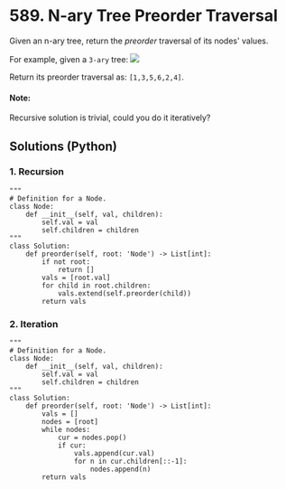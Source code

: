 # 589. N-ary Tree Preorder Traversal
Given an n-ary tree, return the *preorder* traversal of its nodes' values.

For example, given a <code>3-ary</code> tree:
![](https://assets.leetcode.com/uploads/2018/10/12/narytreeexample.png)

Return its preorder traversal as: <code>[1,3,5,6,2,4]</code>.

#### Note:
Recursive solution is trivial, could you do it iteratively?

## Solutions (Python)

### 1. Recursion
```Python3
"""
# Definition for a Node.
class Node:
    def __init__(self, val, children):
        self.val = val
        self.children = children
"""
class Solution:
    def preorder(self, root: 'Node') -> List[int]:
        if not root:
            return []
        vals = [root.val]
        for child in root.children:
            vals.extend(self.preorder(child))
        return vals
```

### 2. Iteration
```Python3
"""
# Definition for a Node.
class Node:
    def __init__(self, val, children):
        self.val = val
        self.children = children
"""
class Solution:
    def preorder(self, root: 'Node') -> List[int]:
        vals = []
        nodes = [root]
        while nodes:
            cur = nodes.pop()
            if cur:
                vals.append(cur.val)
                for n in cur.children[::-1]:
                    nodes.append(n)
        return vals
```
